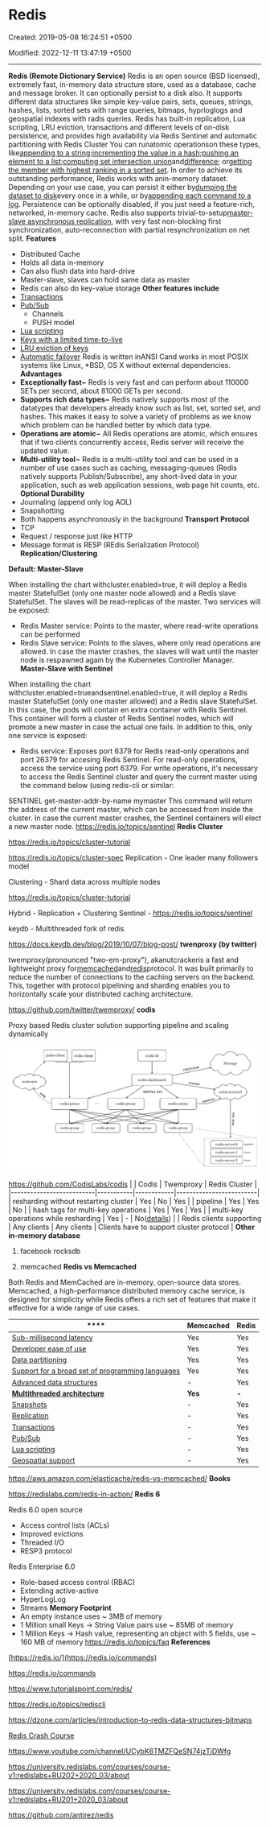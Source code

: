 # Redis

Created: 2019-05-08 16:24:51 +0500

Modified: 2022-12-11 13:47:19 +0500

---

**Redis (Remote Dictionary Service)**
Redis is an open source (BSD licensed), extremely fast, in-memory data structure store, used as a database, cache and message broker. It can optionally persist to a disk also. It supports different data structures like simple key-value pairs, sets, queues, strings, hashes, lists, sorted sets with range queries, bitmaps, hyprloglogs and geospatial indexes with radis queries. Redis has built-in replication, Lua scripting, LRU eviction, transactions and different levels of on-disk persistence, and provides high availability via Redis Sentinel and automatic partitioning with Redis Cluster
You can runatomic operationson these types, like[appending to a string](https://redis.io/commands/append);[incrementing the value in a hash](https://redis.io/commands/hincrby);[pushing an element to a list](https://redis.io/commands/lpush);[computing set intersection](https://redis.io/commands/sinter),[union](https://redis.io/commands/sunion)and[difference](https://redis.io/commands/sdiff); or[getting the member with highest ranking in a sorted set](https://redis.io/commands/zrangebyscore).
In order to achieve its outstanding performance, Redis works with anin-memory dataset. Depending on your use case, you can persist it either by[dumping the dataset to disk](https://redis.io/topics/persistence#snapshotting)every once in a while, or by[appending each command to a log](https://redis.io/topics/persistence#append-only-file). Persistence can be optionally disabled, if you just need a feature-rich, networked, in-memory cache.
Redis also supports trivial-to-setup[master-slave asynchronous replication](https://redis.io/topics/replication), with very fast non-blocking first synchronization, auto-reconnection with partial resynchronization on net split.
**Features**
-   Distributed Cache
-   Holds all data in-memory
-   Can also flush data into hard-drive
-   Master-slave, slaves can hold same data as master
-   Redis can also do key-value storage
**Other features include**
-   [Transactions](https://redis.io/topics/transactions)
-   [Pub/Sub](https://redis.io/topics/pubsub)
    -   Channels
    -   PUSH model
-   [Lua scripting](https://redis.io/commands/eval)
-   [Keys with a limited time-to-live](https://redis.io/commands/expire)
-   [LRU eviction of keys](https://redis.io/topics/lru-cache)
-   [Automatic failover](https://redis.io/topics/sentinel)
Redis is written inANSI Cand works in most POSIX systems like Linux, *BSD, OS X without external dependencies.
**Advantages**
-   **Exceptionally fast−** Redis is very fast and can perform about 110000 SETs per second, about 81000 GETs per second.
-   **Supports rich data types−** Redis natively supports most of the datatypes that developers already know such as list, set, sorted set, and hashes. This makes it easy to solve a variety of problems as we know which problem can be handled better by which data type.
-   **Operations are atomic−** All Redis operations are atomic, which ensures that if two clients concurrently access, Redis server will receive the updated value.
-   **Multi-utility tool−** Redis is a multi-utility tool and can be used in a number of use cases such as caching, messaging-queues (Redis natively supports Publish/Subscribe), any short-lived data in your application, such as web application sessions, web page hit counts, etc.
**Optional Durability**
-   Journaling (append only log AOL)
-   Snapshotting
-   Both happens asynchronously in the background
**Transport Protocol**
-   TCP
-   Request / response just like HTTP
-   Message format is RESP (REdis Serialization Protocol)
**Replication/Clustering**

**Default: Master-Slave**

When installing the chart withcluster.enabled=true, it will deploy a Redis master StatefulSet (only one master node allowed) and a Redis slave StatefulSet. The slaves will be read-replicas of the master. Two services will be exposed:
-   Redis Master service: Points to the master, where read-write operations can be performed
-   Redis Slave service: Points to the slaves, where only read operations are allowed.
In case the master crashes, the slaves will wait until the master node is respawned again by the Kubernetes Controller Manager.
**Master-Slave with Sentinel**

When installing the chart withcluster.enabled=trueandsentinel.enabled=true, it will deploy a Redis master StatefulSet (only one master allowed) and a Redis slave StatefulSet. In this case, the pods will contain en extra container with Redis Sentinel. This container will form a cluster of Redis Sentinel nodes, which will promote a new master in case the actual one fails. In addition to this, only one service is exposed:
-   Redis service: Exposes port 6379 for Redis read-only operations and port 26379 for accesing Redis Sentinel.
For read-only operations, access the service using port 6379. For write operations, it's necessary to access the Redis Sentinel cluster and query the current master using the command below (using redis-cli or similar:

SENTINEL get-master-addr-by-name mymaster
This command will return the address of the current master, which can be accessed from inside the cluster.
In case the current master crashes, the Sentinel containers will elect a new master node.
<https://redis.io/topics/sentinel>
**Redis Cluster**

<https://redis.io/topics/cluster-tutorial>

<https://redis.io/topics/cluster-spec>
Replication - One leader many followers model

Clustering - Shard data across multiple nodes

<https://redis.io/topics/cluster-tutorial>

Hybrid - Replication + Clustering
Sentinel - <https://redis.io/topics/sentinel>

keydb - Multithreaded fork of redis

<https://docs.keydb.dev/blog/2019/10/07/blog-post/>
**twenproxy (by twitter)**

twemproxy(pronounced "two-em-proxy"), akanutcrackeris a fast and lightweight proxy for[memcached](http://www.memcached.org/)and[redis](http://redis.io/)protocol. It was built primarily to reduce the number of connections to the caching servers on the backend. This, together with protocol pipelining and sharding enables you to horizontally scale your distributed caching architecture.

<https://github.com/twitter/twemproxy/>
**codis**

Proxy based Redis cluster solution supporting pipeline and scaling dynamically

![architecture](media/Redis-image1.png)

<https://github.com/CodisLabs/codis>
|                                      | Codis       | Twemproxy   | Redis Cluster                                                               |
|--------------------------|-----------|------------|-------------------------|
| resharding without restarting cluster | Yes         | No          | Yes                                                                         |
| pipeline                              | Yes         | Yes         | No                                                                          |
| hash tags for multi-key operations    | Yes         | Yes         | Yes                                                                         |
| multi-key operations while resharding | Yes         | -          | No([details](http://redis.io/topics/cluster-spec#multiple-keys-operations)) |
| Redis clients supporting              | Any clients | Any clients | Clients have to support cluster protocol                                    |
**Other in-memory database**

1.  facebook rocksdb

2.  memcached
**Redis vs Memcached**

Both Redis and MemCached are in-memory, open-source data stores. Memcached, a high-performance distributed memory cache service, is designed for simplicity while Redis offers a rich set of features that make it effective for a wide range of use cases.

| ****                                                                                                                                                       | **Memcached** | **Redis** |
|------------------------------------------------|---------------|---------|
| [Sub-millisecond latency](https://aws.amazon.com/elasticache/redis-vs-memcached/#Sub-millisecond_latency)                                                   | Yes           | Yes       |
| [Developer ease of use](https://aws.amazon.com/elasticache/redis-vs-memcached/#Developer_ease_of_use)                                                       | Yes           | Yes       |
| [Data partitioning](https://aws.amazon.com/elasticache/redis-vs-memcached/#Data_partitioning)                                                               | Yes           | Yes       |
| [Support for a broad set of programming languages](https://aws.amazon.com/elasticache/redis-vs-memcached/#Support_for_a_broad_set_of_programming_languages) | Yes           | Yes       |
| [Advanced data structures](https://aws.amazon.com/elasticache/redis-vs-memcached/#Advanced_data_structures)                                                 | -            | Yes       |
| [**Multithreaded architecture**](https://aws.amazon.com/elasticache/redis-vs-memcached/#Multithreaded_architecture)                                         | **Yes**       | **-**     |
| [Snapshots](https://aws.amazon.com/elasticache/redis-vs-memcached/#Snapshots)                                                                               | -            | Yes       |
| [Replication](https://aws.amazon.com/elasticache/redis-vs-memcached/#Replication)                                                                           | -            | Yes       |
| [Transactions](https://aws.amazon.com/elasticache/redis-vs-memcached/#Transactions)                                                                         | -            | Yes       |
| [Pub/Sub](https://aws.amazon.com/elasticache/redis-vs-memcached/#Pub.2FSub)                                                                                 | -            | Yes       |
| [Lua scripting](https://aws.amazon.com/elasticache/redis-vs-memcached/#Lua_scripting)                                                                       | -            | Yes       |
| [Geospatial support](https://aws.amazon.com/elasticache/redis-vs-memcached/#Geospatial_support)                                                             | -            | Yes       |
<https://aws.amazon.com/elasticache/redis-vs-memcached/>
**Books**

<https://redislabs.com/redis-in-action/>
**Redis 6**

Redis 6.0 open source
-   Access control lists (ACLs)
-   Improved evictions
-   Threaded I/O
-   RESP3 protocol

Redis Enterprise 6.0
-   Role-based access control (RBAC)
-   Extending active-active
-   HyperLogLog
-   Streams
**Memory Footprint**
-   An empty instance uses ~ 3MB of memory
-   1 Million small Keys -> String Value pairs use ~ 85MB of memory
-   1 Million Keys -> Hash value, representing an object with 5 fields, use ~ 160 MB of memory
<https://redis.io/topics/faq>
**References**

[https://redis.io/](https://redis.io/commands)

<https://redis.io/commands>

<https://www.tutorialspoint.com/redis/>

<https://redis.io/topics/rediscli>

<https://dzone.com/articles/introduction-to-redis-data-structures-bitmaps>

[Redis Crash Course](https://www.youtube.com/watch?v=sVCZo5B8ghE)

<https://www.youtube.com/channel/UCybK6TMZFQeSN74jzTiDWfg>

<https://university.redislabs.com/courses/course-v1:redislabs+RU202+2020_03/about>

<https://university.redislabs.com/courses/course-v1:redislabs+RU201+2020_03/about>

<https://github.com/antirez/redis>

